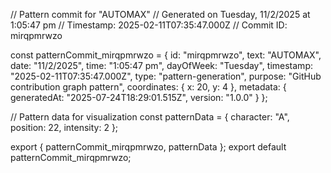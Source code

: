 // Pattern commit for "AUTOMAX"
// Generated on Tuesday, 11/2/2025 at 1:05:47 pm
// Timestamp: 2025-02-11T07:35:47.000Z
// Commit ID: mirqpmrwzo

const patternCommit_mirqpmrwzo = {
  id: "mirqpmrwzo",
  text: "AUTOMAX",
  date: "11/2/2025",
  time: "1:05:47 pm",
  dayOfWeek: "Tuesday",
  timestamp: "2025-02-11T07:35:47.000Z",
  type: "pattern-generation",
  purpose: "GitHub contribution graph pattern",
  coordinates: {
    x: 20,
    y: 4
  },
  metadata: {
    generatedAt: "2025-07-24T18:29:01.515Z",
    version: "1.0.0"
  }
};

// Pattern data for visualization
const patternData = {
  character: "A",
  position: 22,
  intensity: 2
};

export { patternCommit_mirqpmrwzo, patternData };
export default patternCommit_mirqpmrwzo;
